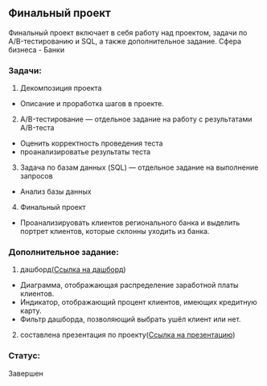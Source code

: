 ## Финальный проект
Финальный проект включает в себя работу над проектом, задачи по A/B-тестированию и SQL, а также дополнительное задание.
Сфера бизнеса - Банки
### Задачи:

1. Декомпозиция проекта
 - Описание и проработка шагов в проекте.
2. A/B-тестирование — отдельное задание на работу с результатами A/B-теста
 - Оценить корректность проведения теста
 - проанализироватье результаты теста
3. Задача по базам данных (SQL) — отдельное задание на выполнение запросов
 - Анализ базы данных 
4. Финальный проект
 - Проанализируовать клиентов регионального банка и выделить портрет клиентов, которые склонны уходить из банка.
### Дополнительное задание: 
1. дашборд([Ссылка на дашборд](https://public.tableau.com/profile/vladimir7867#!/vizhome/13657/sheet2))
 - Диаграмма, отображающая распределение заработной платы клиентов.
 - Индикатор, отображающий процент клиентов, имеющих кредитную карту.
 - Фильтр дашборда, позволяющий выбрать ушёл клиент или нет.
2. составлена презентация по проекту([Ссылка на презентацию](https://docs.google.com/presentation/d/1ueMregREa2Kjq8J4y1TuUZ6_9dXV6SL8gLzuDp2ADJ4/edit?usp=sharing))

 ### Статус:
 Завершен
 
